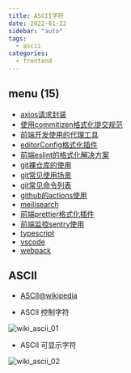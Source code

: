 ```yaml
---
title: ASCII字符
date: 2022-01-22
sidebar: "auto"
tags:
  - ascii
categories:
  - frontend
---
```


<!-- dirToc -->

## menu (15)

- [axios请求封装](./axios.md)
- [使用commitizen格式化提交规范](./commitizen.md)
- [前端开发使用的代理工具](./dev-proxy.md)
- [editorConfig格式化插件](./editorConfig.md)
- [前端eslint的格式化解决方案](./eslint.md)
- [git裸仓库的使用](./git-bare.md)
- [git常见使用场景](./git-example.md)
- [git常见命令列表](./git.md)
- [github的actions使用](./github-actions.md)
- [meilisearch](./meilisearch.md)
- [前端prettier格式化插件](./prettier.md)
- [前端监控sentry使用](./sentry.md)
- [typescript](./typescript.md)
- [vscode](./vscode.md)
- [webpack](./webpack.md)

<!-- dirToc -->

## ASCII

- [ASCII@wikipedia](https://zh.wikipedia.org/wiki/ASCII)

- ASCII 控制字符

![wiki_ascii_01](https://cdn.jsdelivr.net/gh/chengzao/imgbed@main/images/wiki_ascii_01.png)

- ASCII 可显示字符

![wiki_ascii_02](https://cdn.jsdelivr.net/gh/chengzao/imgbed@main/images/wiki_ascii_02.png)
